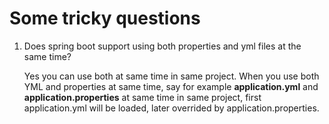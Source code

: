 # Some tricky questions
1) Does spring boot support using both properties and yml files at the same time?

   Yes you can use both at same time in same project. When you use both YML and properties at same time, say for example **application.yml** and **application.properties** at same time in same project, first application.yml will be loaded, later overrided by application.properties.
